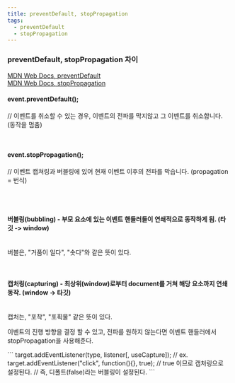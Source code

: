 ```yaml
---
title: preventDefault, stopPropagation
tags:
  - preventDefault
  - stopPropagation
---
```


### preventDefault, stopPropagation 차이
[MDN Web Docs, preventDefault](https://developer.mozilla.org/ko/docs/Web/API/Event/preventDefault)<br>
[MDN Web Docs, stopPropagation](https://developer.mozilla.org/ko/docs/Web/API/Event/stopPropagation)<br>
<p>
  <h4>
    event.preventDefault();
  </h4>
  <span>// 이벤트를 취소할 수 있는 경우, 이벤트의 전파를 막지않고 그 이벤트를 취소합니다. (동작을 멈춤)</span>
</p>
<br>
<p>
  <h4>
    event.stopPropagation();
  </h4>
  <span>// 이벤트 캡쳐링과 버블링에 있어 현재 이벤트 이후의 전파를 막습니다. (propagation = 번식)</span>
</p>
<br>
<br>
<p>
  <h4>
    버블링(bubbling) - 부모 요소에 있는 이벤트 핸들러들이 연쇄적으로 동작하게 됨. (타깃 -> window)
  </h4>
  <br>
  <span>버블은, "거품이 일다", "솟다"와 같은 뜻이 있다.</span>
</p>
<br>
<p>
  <h4>
    캡처링(capturing) - 최상위(window)로부터 document를 거쳐 해당 요소까지 연쇄 동작. (window -> 타깃)
  </h4>
  <br>
  <span>캡처는, "포착", "포획물" 같은 뜻이 있다.</span>
</p>

<p>
  이벤트의 진행 방향을 결정 할 수 있고, 전파를 원하지 않는다면 이벤트 핸들러에서 stopPropagation을 사용해준다.
</p>
```
target.addEventListener(type, listener[, useCapture]);
// ex. target.addEventListener("click", function(){}, true);
// true 이므로 캡처링으로 설정된다.
// 즉, 디폴트(false)라는 버블링이 설정된다.
```



